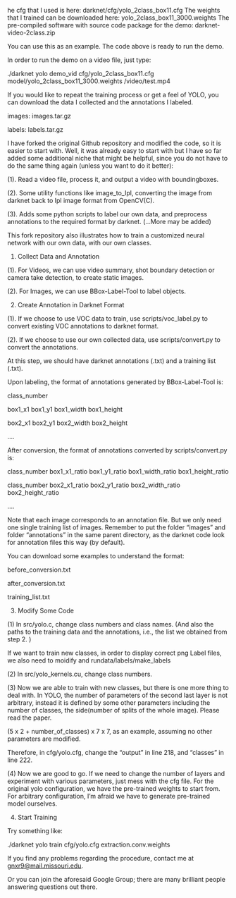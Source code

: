 he cfg that I used is here: darknet/cfg/yolo_2class_box11.cfg
The weights that I trained can be downloaded here: yolo_2class_box11_3000.weights
The pre-compiled software with source code package for the demo: darknet-video-2class.zip

You can use this as an example. The code above is ready to run the demo.

In order to run the demo on a video file, just type:

./darknet yolo demo_vid cfg/yolo_2class_box11.cfg model/yolo_2class_box11_3000.weights /video/test.mp4

If you would like to repeat the training process or get a feel of YOLO, you can download the data I collected and the annotations I labeled.

images: images.tar.gz

labels: labels.tar.gz

I have forked the original Github repository and modified the code, so it is easier to start with. Well, it was already easy to start with but I have so far added some additional niche that might be helpful, since you do not have to do the same thing again (unless you want to do it better):

(1). Read a video file, process it, and output a video with boundingboxes.

(2). Some utility functions like image_to_Ipl, converting the image from darknet back to Ipl image format from OpenCV(C).

(3). Adds some python scripts to label our own data, and preprocess annotations to the required format by darknet.
(…More may be added)

This fork repository also illustrates how to train a customized neural network with our own data, with our own classes.

1. Collect Data and Annotation

(1). For Videos, we can use video summary, shot boundary detection or camera take detection, to create static images.

(2). For Images, we can use BBox-Label-Tool to label objects.

2. Create Annotation in Darknet Format

(1). If we choose to use VOC data to train, use scripts/voc_label.py to convert existing VOC annotations to darknet format.

(2). If we choose to use our own collected data, use scripts/convert.py to convert the annotations.

At this step, we should have darknet annotations (.txt) and a training list (.txt).

Upon labeling, the format of annotations generated by BBox-Label-Tool is:

class_number

box1_x1 box1_y1 box1_width box1_height

box2_x1 box2_y1 box2_width box2_height

….

After conversion, the format of annotations converted by scripts/convert.py is:

class_number box1_x1_ratio box1_y1_ratio box1_width_ratio box1_height_ratio

class_number box2_x1_ratio box2_y1_ratio box2_width_ratio box2_height_ratio

….

Note that each image corresponds to an annotation file. But we only need one single training list of images. Remember to put the folder “images” and folder “annotations” in the same parent directory, as the darknet code look for annotation files this way (by default).

You can download some examples to understand the format:

before_conversion.txt

after_conversion.txt

training_list.txt

3. Modify Some Code

(1) In src/yolo.c, change class numbers and class names. (And also the paths to the training data and the annotations, i.e., the list we obtained from step 2. )

If we want to train new classes, in order to display correct png Label files, we also need to moidify and rundata/labels/make_labels

(2) In src/yolo_kernels.cu, change class numbers.

(3) Now we are able to train with new classes, but there is one more thing to deal with. In YOLO, the number of parameters of the second last layer is not arbitrary, instead it is defined by some other parameters including the number of classes, the side(number of splits of the whole image). Please read the paper.

(5 x 2 + number_of_classes) x 7 x 7, as an example, assuming no other parameters are modified.

Therefore, in cfg/yolo.cfg, change the “output” in line 218, and “classes” in line 222.

(4) Now we are good to go. If we need to change the number of layers and experiment with various parameters, just mess with the cfg file. For the original yolo configuration, we have the pre-trained weights to start from. For arbitrary configuration, I’m afraid we have to generate pre-trained model ourselves.

4. Start Training

Try something like:

./darknet yolo train cfg/yolo.cfg extraction.conv.weights

If you find any problems regarding the procedure, contact me at gnxr9@mail.missouri.edu.

Or you can join the aforesaid Google Group; there are many brilliant people answering questions out there.

